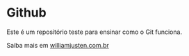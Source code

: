 # Github

Este é um repositório teste para ensinar como o Git funciona.

Saiba mais em [williamjusten.com.br](http://willianjusten.com.br)
